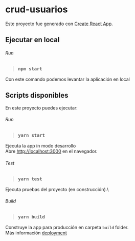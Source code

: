 # crud-usuarios
Este proyecto fue generado con [Create React App](https://github.com/facebook/create-react-app).
## Ejecutar en local
###### Run
> ### `npm start`
Con este comando podemos levantar la aplicación en local

## Scripts disponibles
En este proyecto puedes ejecutar:
###### Run
>### `yarn start`
Ejecuta la app in modo desarrollo\
Abre [http://localhost:3000](http://localhost:3000) en el navegador.
###### Test
> ### `yarn test`
Ejecuta pruebas del proyecto (en construcción).\
###### Build
> ### `yarn build`
Construye la app  para producción en carpeta `build` folder.\
Más información [deployment](https://facebook.github.io/create-react-app/docs/deployment)
